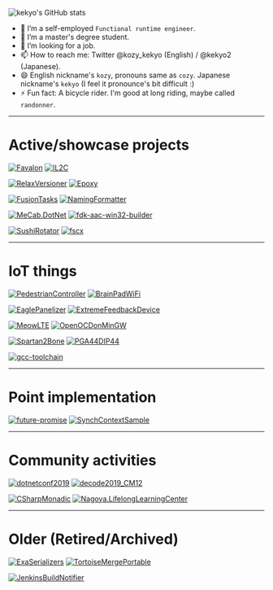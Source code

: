 ![kekyo's GitHub stats](https://github-readme-stats.vercel.app/api?username=kekyo&show_icons=true&theme=default)

- 🔭 I’m a self-employed `Functional runtime engineer`.
- 🌱 I’m a master's degree student.
- 👯 I’m looking for a job.
- 📫 How to reach me: Twitter @kozy_kekyo (English) / @kekyo2 (Japanese).
- 😄 English nickname's `kozy`, pronouns same as `cozy`. Japanese nickname's `kekyo` (I feel it pronounce's bit difficult :)
- ⚡ Fun fact: A bicycle rider. I'm good at long riding, maybe called `randonner`.

----

# Active/showcase projects

[![Favalon](https://github-readme-stats.vercel.app/api/pin/?username=kekyo&repo=Favalon)](https://github.com/kekyo/Favalon)
[![IL2C](https://github-readme-stats.vercel.app/api/pin/?username=kekyo&repo=IL2C)](https://github.com/kekyo/IL2C)

[![RelaxVersioner](https://github-readme-stats.vercel.app/api/pin/?username=kekyo&repo=CenterCLR.RelaxVersioner)](https://github.com/kekyo/CenterCLR.RelaxVersioner)
[![Epoxy](https://github-readme-stats.vercel.app/api/pin/?username=kekyo&repo=Epoxy)](https://github.com/kekyo/Epoxy)

[![FusionTasks](https://github-readme-stats.vercel.app/api/pin/?username=kekyo&repo=FSharp.Control.FusionTasks)](https://github.com/kekyo/FSharp.Control.FusionTasks)
[![NamingFormatter](https://github-readme-stats.vercel.app/api/pin/?username=kekyo&repo=CenterCLR.NamingFormatter)](https://github.com/kekyo/CenterCLR.NamingFormatter)

[![MeCab.DotNet](https://github-readme-stats.vercel.app/api/pin/?username=kekyo&repo=MeCab.DotNet)](https://github.com/kekyo/MeCab.DotNet)
[![fdk-aac-win32-builder](https://github-readme-stats.vercel.app/api/pin/?username=kekyo&repo=fdk-aac-win32-builder)](https://github.com/kekyo/fdk-aac-win32-builder)

[![SushiRotator](https://github-readme-stats.vercel.app/api/pin/?username=kekyo&repo=CenterCLR.SushiRotator)](https://github.com/kekyo/CenterCLR.SushiRotator)
[![fscx](https://github-readme-stats.vercel.app/api/pin/?username=fscx-projects&repo=fscx)](https://github.com/fscx-projects/fscx)

----

# IoT things

[![PedestrianController](https://github-readme-stats.vercel.app/api/pin/?username=kekyo&repo=PedestrianController)](https://github.com/kekyo/PedestrianController)
[![BrainPadWiFi](https://github-readme-stats.vercel.app/api/pin/?username=kekyo&repo=BrainPadWiFi)](https://github.com/kekyo/BrainPadWiFi)

[![EaglePanelizer](https://github-readme-stats.vercel.app/api/pin/?username=kekyo&repo=EaglePanelizer)](https://github.com/kekyo/EaglePanelizer)
[![ExtremeFeedbackDevice](https://github-readme-stats.vercel.app/api/pin/?username=kekyo&repo=ExtremeFeedbackDevice)](https://github.com/kekyo/ExtremeFeedbackDevice)

[![MeowLTE](https://github-readme-stats.vercel.app/api/pin/?username=kekyo&repo=MeowLTE)](https://github.com/kekyo/MeowLTE)
[![OpenOCDonMinGW](https://github-readme-stats.vercel.app/api/pin/?username=kekyo&repo=OpenOCDonMinGW)](https://github.com/kekyo/OpenOCDonMinGW)

[![Spartan2Bone](https://github-readme-stats.vercel.app/api/pin/?username=kekyo&repo=Spartan2Bone)](https://github.com/kekyo/Spartan2Bone)
[![PGA44DIP44](https://github-readme-stats.vercel.app/api/pin/?username=kekyo&repo=PGA44DIP44)](https://github.com/kekyo/PGA44DIP44)

[![gcc-toolchain](https://github-readme-stats.vercel.app/api/pin/?username=kekyo&repo=gcc-toolchain)](https://github.com/kekyo/gcc-toolchain)

----

# Point implementation

[![future-promise](https://github-readme-stats.vercel.app/api/pin/?username=kekyo&repo=future-promise)](https://github.com/kekyo/future-promise)
[![SynchContextSample](https://github-readme-stats.vercel.app/api/pin/?username=kekyo&repo=SynchContextSample)](https://github.com/kekyo/SynchContextSample)

----

# Community activities

[![dotnetconf2019](https://github-readme-stats.vercel.app/api/pin/?username=kekyo&repo=dotnetconf2019)](https://github.com/kekyo/dotnetconf2019)
[![decode2019_CM12](https://github-readme-stats.vercel.app/api/pin/?username=kekyo&repo=decode2019_CM12)](https://github.com/kekyo/decode2019_CM12)

[![CSharpMonadic](https://github-readme-stats.vercel.app/api/pin/?username=kekyo&repo=CSharpMonadic)](https://github.com/kekyo/CSharpMonadic)
[![Nagoya.LifelongLearningCenter](https://github-readme-stats.vercel.app/api/pin/?username=kekyo&repo=Nagoya.LifelongLearningCenter)](https://github.com/kekyo/Nagoya.LifelongLearningCenter)

----

# Older (Retired/Archived)

[![ExaSerializers](https://github-readme-stats.vercel.app/api/pin/?username=kekyo&repo=CenterCLR.ExaSerializers)](https://github.com/kekyo/CenterCLR.ExaSerializers)
[![TortoiseMergePortable](https://github-readme-stats.vercel.app/api/pin/?username=kekyo&repo=TortoiseMergePortable)](https://github.com/kekyo/TortoiseMergePortable)

[![JenkinsBuildNotifier](https://github-readme-stats.vercel.app/api/pin/?username=kekyo&repo=JenkinsBuildNotifier)](https://github.com/kekyo/JenkinsBuildNotifier)

